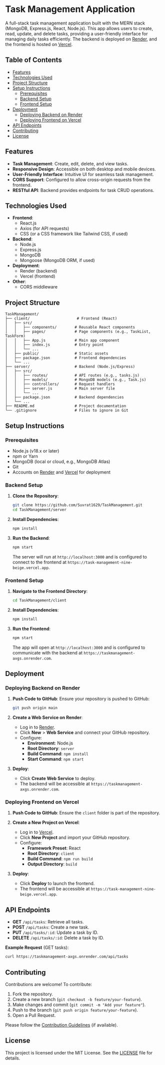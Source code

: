 # Task Management Application

A full-stack task management application built with the MERN stack (MongoDB, Express.js, React, Node.js). This app allows users to create, read, update, and delete tasks, providing a user-friendly interface for managing daily tasks efficiently. The backend is deployed on [Render](https://taskmanagement-axgs.onrender.com), and the frontend is hosted on [Vercel](https://task-management-nine-beige.vercel.app).

## Table of Contents
- [Features](#features)
- [Technologies Used](#technologies-used)
- [Project Structure](#project-structure)
- [Setup Instructions](#setup-instructions)
  - [Prerequisites](#prerequisites)
  - [Backend Setup](#backend-setup)
  - [Frontend Setup](#frontend-setup)
- [Deployment](#deployment)
  - [Deploying Backend on Render](#deploying-backend-on-render)
  - [Deploying Frontend on Vercel](#deploying-frontend-on-vercel)
- [API Endpoints](#api-endpoints)
- [Contributing](#contributing)
- [License](#license)

## Features
- **Task Management**: Create, edit, delete, and view tasks.
- **Responsive Design**: Accessible on both desktop and mobile devices.
- **User-Friendly Interface**: Intuitive UI for seamless task management.
- **CORS Support**: Configured to allow cross-origin requests from the frontend.
- **RESTful API**: Backend provides endpoints for task CRUD operations.

## Technologies Used
- **Frontend**:
  - React.js
  - Axios (for API requests)
  - CSS (or a CSS framework like Tailwind CSS, if used)
- **Backend**:
  - Node.js
  - Express.js
  - MongoDB
  - Mongoose (MongoDB ORM, if used)
- **Deployment**:
  - Render (backend)
  - Vercel (frontend)
- **Other**:
  - CORS middleware

## Project Structure
```
TaskManagement/
├── client/                     # Frontend (React)
│   ├── src/
│   │   ├── components/        # Reusable React components
│   │   ├── pages/             # Page components (e.g., TaskList, TaskForm)
│   │   ├── App.js             # Main app component
│   │   ├── index.js           # Entry point
│   │   └── ...
│   ├── public/                # Static assets
│   ├── package.json           # Frontend dependencies
│   └── ...
├── server/                    # Backend (Node.js/Express)
│   ├── src/
│   │   ├── routes/            # API routes (e.g., tasks.js)
│   │   ├── models/            # MongoDB models (e.g., Task.js)
│   │   ├── controllers/       # Request handlers
│   │   ├── server.js          # Main server file
│   │   └── ...
│   ├── package.json           # Backend dependencies
│   └── ...
├── README.md                  # Project documentation
└── .gitignore                 # Files to ignore in Git
```

## Setup Instructions

### Prerequisites
- Node.js (v18.x or later)
- npm or Yarn
- MongoDB (local or cloud, e.g., MongoDB Atlas)
- Git
- Accounts on [Render](https://render.com) and [Vercel](https://vercel.com) for deployment

### Backend Setup
1. **Clone the Repository**:
   ```bash
   git clone https://github.com/Suvrat1629/TaskManagement.git
   cd TaskManagement/server
   ```

2. **Install Dependencies**:
   ```bash
   npm install
   ```

3. **Run the Backend**:
   ```bash
   npm start
   ```
   The server will run at `http://localhost:3000` and is configured to connect to the frontend at `https://task-management-nine-beige.vercel.app`.

### Frontend Setup
1. **Navigate to the Frontend Directory**:
   ```bash
   cd TaskManagement/client
   ```

2. **Install Dependencies**:
   ```bash
   npm install
   ```

3. **Run the Frontend**:
   ```bash
   npm start
   ```
   The app will open at `http://localhost:3000` and is configured to communicate with the backend at `https://taskmanagement-axgs.onrender.com`.

## Deployment

### Deploying Backend on Render
1. **Push Code to GitHub**:
   Ensure your repository is pushed to GitHub:
   ```bash
   git push origin main
   ```

2. **Create a Web Service on Render**:
   - Log in to [Render](https://render.com).
   - Click **New** > **Web Service** and connect your GitHub repository.
   - Configure:
     - **Environment**: Node.js
     - **Root Directory**: `server`
     - **Build Command**: `npm install`
     - **Start Command**: `npm start`

3. **Deploy**:
   - Click **Create Web Service** to deploy.
   - The backend will be accessible at `https://taskmanagement-axgs.onrender.com`.

### Deploying Frontend on Vercel
1. **Push Code to GitHub**:
   Ensure the `client` folder is part of the repository.

2. **Create a New Project on Vercel**:
   - Log in to [Vercel](https://vercel.com).
   - Click **New Project** and import your GitHub repository.
   - Configure:
     - **Framework Preset**: React
     - **Root Directory**: `client`
     - **Build Command**: `npm run build`
     - **Output Directory**: `build`

3. **Deploy**:
   - Click **Deploy** to launch the frontend.
   - The frontend will be accessible at `https://task-management-nine-beige.vercel.app`.

## API Endpoints
- **GET** `/api/tasks`: Retrieve all tasks.
- **POST** `/api/tasks`: Create a new task.
- **PUT** `/api/tasks/:id`: Update a task by ID.
- **DELETE** `/api/tasks/:id`: Delete a task by ID.

**Example Request** (GET tasks):
```bash
curl https://taskmanagement-axgs.onrender.com/api/tasks
```

## Contributing
Contributions are welcome! To contribute:
1. Fork the repository.
2. Create a new branch (`git checkout -b feature/your-feature`).
3. Make changes and commit (`git commit -m "Add your feature"`).
4. Push to the branch (`git push origin feature/your-feature`).
5. Open a Pull Request.

Please follow the [Contribution Guidelines](CONTRIBUTING.md) (if available).

## License
This project is licensed under the MIT License. See the [LICENSE](LICENSE) file for details.